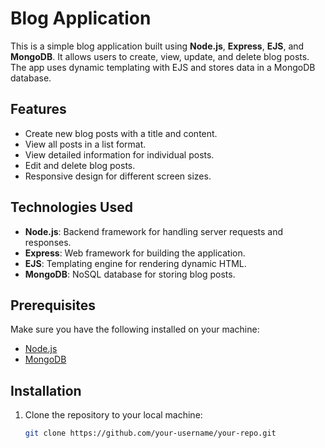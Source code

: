 # Blog Application

This is a simple blog application built using **Node.js**, **Express**, **EJS**, and **MongoDB**. It allows users to create, view, update, and delete blog posts. The app uses dynamic templating with EJS and stores data in a MongoDB database.

## Features

- Create new blog posts with a title and content.
- View all posts in a list format.
- View detailed information for individual posts.
- Edit and delete blog posts.
- Responsive design for different screen sizes.

## Technologies Used

- **Node.js**: Backend framework for handling server requests and responses.
- **Express**: Web framework for building the application.
- **EJS**: Templating engine for rendering dynamic HTML.
- **MongoDB**: NoSQL database for storing blog posts.

## Prerequisites

Make sure you have the following installed on your machine:

- [Node.js](https://nodejs.org/)
- [MongoDB](https://www.mongodb.com/)

## Installation

1. Clone the repository to your local machine:

   ```bash
   git clone https://github.com/your-username/your-repo.git
